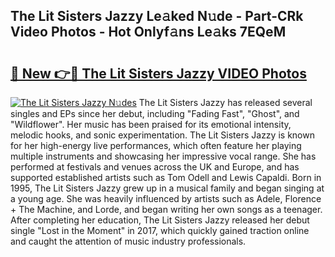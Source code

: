 ## The Lit Sisters Jazzy Le𝚊ked N𝚞de - Part-CRk Video Photos - Hot Onlyf𝚊ns Le𝚊ks 7EQeM

# <h2><a href="http://ab4446.deff.icu/?id=The+Lit+Sisters+Jazzy">🔗 New 👉🔴 The Lit Sisters Jazzy VIDEO Photos</a></h2>

[![The Lit Sisters Jazzy N𝚞des](https://i.imgur.com/rIISA9y.gif)](http://ab4446.deff.icu/?id=The+Lit+Sisters+Jazzy)
The Lit Sisters Jazzy has released several singles and EPs since her debut, including "Fading Fast", "Ghost", and "Wildflower". Her music has been praised for its emotional intensity, melodic hooks, and sonic experimentation. The Lit Sisters Jazzy is known for her high-energy live performances, which often feature her playing multiple instruments and showcasing her impressive vocal range. She has performed at festivals and venues across the UK and Europe, and has supported established artists such as Tom Odell and Lewis Capaldi. Born in 1995, The Lit Sisters Jazzy grew up in a musical family and began singing at a young age. She was heavily influenced by artists such as Adele, Florence + The Machine, and Lorde, and began writing her own songs as a teenager. After completing her education, The Lit Sisters Jazzy released her debut single "Lost in the Moment" in 2017, which quickly gained traction online and caught the attention of music industry professionals.
